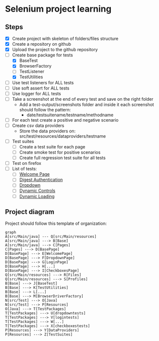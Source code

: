 # Selenium project learning

## Steps

 - [X] Create project with skeleton of folders/files structure
 - [X] Create a repository on github
 - [X] Upload the project to the github repository
 - [ ] Create base package for tests
	 - [X] BaseTest
	 - [X] BrowserFactory
	 - [ ] TestListener
	 - [X] TestUtilities
 - [ ] Use test listeners for ALL tests
 - [ ] Use soft assert for ALL tests
 - [ ] Use logger for ALL tests
 - [ ] Take a screenshot at the end of every test and save on the right folder
	 - Add a test-output/screenshots folder and inside it each screenshot should follow the pattern:
		 - date/testsuitename/testname/methodname
 - [ ] For each test create a positive and negative scenario
 - [ ] Create csv data providers
	 - Store the data providers on: src/test/resources/dataproviders/testname 
 - [ ] Test suites
	 - [ ] Create a test suite for each page
	 - [ ] Create smoke test for positive scenarios
	 - [ ] Create full regression test suite for all tests
 - [ ] Test on firefox
 - [ ] List of tests:
	 - [ ] [Welcome Page](https://the-internet.herokuapp.com)
	 - [ ] [Digest Authentication](https://the-internet.herokuapp.com/digest_auth)
	 - [ ] [Dropdown](https://the-internet.herokuapp.com/dropdown)
	 - [ ] [Dynamic Controls](https://the-internet.herokuapp.com/dynamic_controls)
	 - [ ] [Dynamic Loading](https://the-internet.herokuapp.com/dynamic_loading)

## Project diagram

Project should follow this template of organization:

```mermaid
graph
A[src/Main/java] --- Q[src/Main/resources]
A[src/Main/java] ---> B[Base]
A[src/Main/java] ---> C[Pages]
C[Pages] ---> D[BasePage]
D[BasePage] ---> E[WelcomePage]
D[BasePage] ---> F[DropdownPage]
D[BasePage] ---> G[LoginPage]
D[BasePage] ---> H[...]
D[BasePage] ---> I[CheckboxesPage]
Q[src/Main/resources] ---> R[Files]
Q[src/Main/resources] ---> S[Profiles]
B[Base] ---> J[BaseTest]
B[Base] ---> K[TestUtilities]
B[Base] ---> L[...]
B[Base] ---> M[BrowserDriverFactory]
N[src/Test] ---> O[Java]
N[src/Test] ---> P[Resources]
O[Java] ---> T[TestPackages]
T[TestPackages] ---> U[dropdowntests]
T[TestPackages] ---> V[logintests]
T[TestPackages] ---> W[...]
T[TestPackages] ---> X[checkboxestests]
P[Resources] ---> Y[DataProviders]
P[Resources] ---> Z[TestSuites]